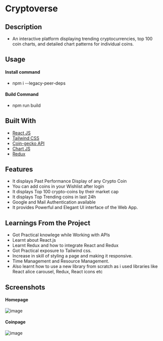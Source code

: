 # Cryptoverse

## Description 
- An interactive platform displaying trending cryptocurrencies, top 100 coin charts, and detailed chart patterns for individual coins.


## Usage

#### Install command
- npm i --legacy-peer-deps

#### Build Command
- npm run build
 
## Built With
- [React JS](https://reactjs.org/)
- [Tailwind CSS](https://tailwindcss.com/)
- [Coin-gecko API](https://www.coingecko.com/en/api)
- [Chart JS](https://reactchartjs.github.io/react-chartjs-2/#/)
- [Redux](https://redux.js.org/)

## Features
- It displays Past Performance Display of any Crypto Coin
- You can add coins in your Wishlist after login
- It displays Top 100 crypto-coins by their market cap
- It displays Top Trending coins in last 24h
- Google and Mail Authentication available
- It provides Powerful and Elegant UI interface of the Web App. 

## Learnings From the Project
- Got Practical knowlege while Working with APIs
- Learnt about React.js 
- Learnt Redux and how to integrate React and Redux
- Got Practical exposure to Tailwind css.
- Increase in skill of styling a page and making it responsive.
- Time Management and Resource Management.
- Also learnt how to use a new library from scratch as i used libraries like React alice carousel, Redux, React icons etc

## Screenshots
#### Homepage
![image](https://user-images.githubusercontent.com/78155393/227704336-9f8d89a5-4e18-4e66-9772-311fdcedd880.png)
#### Coinpage
![image](https://user-images.githubusercontent.com/78155393/227704313-b9134990-7be2-41df-936e-49e02faa02cd.png)

